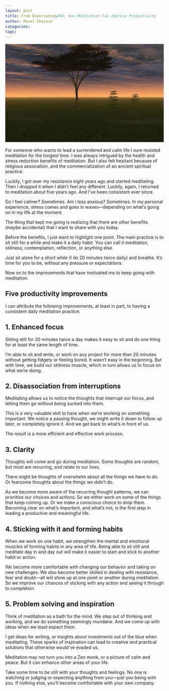 ```yaml
---
layout: post
title: From Experience&#58; How Meditation Can Improve Productivity
author: Manal Ghosain
categories:
tags:
---
```


![Calm evening](/images/meditative.jpg)

For someone who wants to lead a surrendered and calm life I sure resisted meditation for the longest time. I was always intrigued by the health and stress reduction benefits of meditation. But I also felt hesitant because of religious association, and the commercialization of an ancient spiritual practice.

Luckily, I got over my resistance eight years ago and started meditating. Then I dropped it when I didn’t feel any different. Luckily, again, I returned to meditation about five years ago. And I’ve been consistent ever since.

Do I feel calmer? Sometimes. Am I less anxious? Sometimes. In my personal experience, stress comes and goes in waves—depending on what’s going on in my life at the moment.

The thing that kept me going is realizing that there are other benefits (maybe accidental) that I want to share with you today.

Before the benefits, I just want to highlight one point. The main practice is to sit still for a while and make it a daily habit. You can call it meditation, stillness, contemplation, reflection, or anything else.

Just sit alone for a short while (I do 20 minutes twice daily) and breathe. It’s time for you to be, without any pressure or expectations.

Now on to the improvements that have motivated me to keep going with meditation.

## Five productivity improvements

I can attribute the following improvements, at least in part, to having a consistent daily meditation practice.

## 1. Enhanced focus

Sitting still for 20 minutes twice a day makes it easy to sit and do one thing for at least the same length of time.

I’m able to sit and write, or work on any project for more than 20 minutes without getting fidgety or feeling bored. It wasn’t easy in the beginning. But with time, we build our stillness muscle, which in turn allows us to focus on what we’re doing.

## 2. Disassociation from interruptions

Meditating allows us to notice the thoughts that interrupt our focus, and letting them go without being sucked into them.

This is a very valuable skill to have when we’re working on something important. We notice a passing thought, we might write it down to follow up later, or completely ignore it. And we get back to what’s in front of us.

The result is a more efficient and effective work process.

## 3. Clarity

Thoughts will come and go during meditation. Some thoughts are random, but most are recurring, and relate to our lives.

There might be thoughts of overwhelm about all the things we have to do. Or fearsome thoughts about the things we didn’t do.

As we become more aware of the recurring thought patterns, we can prioritize our choices and actions. So we either work on some of the things that keep coming up. Or we make a conscious choice to drop them. Becoming clear on what’s important, and what’s not, is the first step in leading a productive and meaningful life.

## 4. Sticking with it and forming habits

When we work on one habit, we strengthen the mental and emotional muscles of forming habits in any area of life. Being able to sit still and meditate day in and day out will make it easier to start and stick to another habit or action.

We become more comfortable with changing our behavior and taking on new challenges. We also become better skilled in dealing with resistance, fear and doubt—all will show up at one point or another during meditation. So we improve our chances of sticking with any action and seeing it through to completion.

## 5. Problem solving and inspiration

Think of meditation as a bath for the mind. We step out of thinking and working, and we do something seemingly mundane. And we come up with ideas when we least expect them.

I get ideas for writing, or insights about investments out of the blue when meditating. These sparks of inspiration can lead to creative and practical solutions that otherwise would’ve evaded us.

Meditation may not turn you into a Zen monk, or a picture of calm and peace. But it can enhance other areas of your life.

Take some time to be still with your thoughts and feelings. No one is watching or judging or expecting anything from you—just you being with you. If nothing else, you’ll become comfortable with your own company.